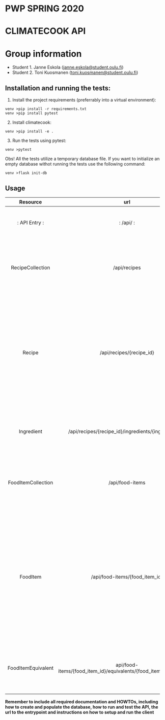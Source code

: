# PWP SPRING 2020
# CLIMATECOOK API
# Group information
* Student 1. Janne Eskola (janne.eskola@student.oulu.fi)
* Student 2. Toni Kuosmanen (toni.kuosmanen@student.oulu.fi)

## Installation and running the tests:

1. Install the project requirements (preferrably into a virtual environment):
```
venv >pip install -r requirements.txt
venv >pip install pytest
```
2. Install climatecook:
```
venv >pip install -e .
```
3. Run the tests using pytest:
```
venv >pytest
```
Obs! All the tests utilize a temporary database file. If you want to initialize an empty database withot running the tests use the following command:
```
venv >flask init-db
```

## Usage
| Resource | url | Description | Methods |
|:-------------------: |:------------:|:--------------------:|:---------------:|
|: API Entry : |: /api/ :|: API entry point with links to the main collections :|: GET :|
| RecipeCollection | /api/recipes | Collection of all available recipes. New recipes can be added to the collection. | GET, POST |
| Recipe | /api/recipes/{recipe_id} | Represents a single recipe that can be viewed, updated or deleted. New ingredients can be added with post. Also lists all ingredients of the recipe as separate items.| GET, POST, PUT, DELETE |
| Ingredient | /api/recipes/{recipe_id}/ingredients/{ingredient_id} | Represents a single ingredient that can be viewed, updated or deleted| GET, PUT, DELETE |
| FoodItemCollection | /api/food-items | A collection of all available food items. New food items can be added to the collection| GET, POST |
| FoodItem | /api/food-items/{food_item_id} | Represents a single food item that can be viewed, edited or deleted. All the equivalents related to the food item are also returned as separate items and new equivalents can be added with POST | GET, POST, PUT, DELETE |
| FoodItemEquivalent | api/food-items/{food_item_id}/equivalents/{food_item_equivalent_id} | Represents a single food item equivalent that can be viewed, edited or deleted.| GET, PUT, DELETE |

__Remember to include all required documentation and HOWTOs, including how to create and populate the database, how to run and test the API, the url to the entrypoint and instructions on how to setup and run the client__


